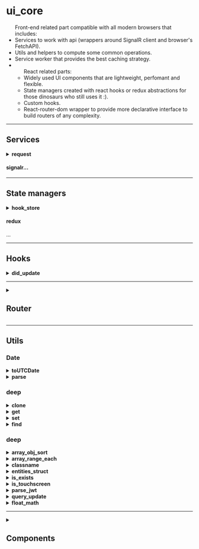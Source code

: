 <h1>ui_core</h1>
<ul>Front-end related part compatible with all modern browsers that includes:
    <li>Services to work with api (wrappers around SignalR client and browser's FetchAPI).</li>
    <li>Utils and helpers to compute some common operations.</li>
    <li>Service worker that provides the best caching strategy.</li>
    <li>
        <ul>React related parts:
        <li>Widely used UI components that are lightweight, perfomant and flexible.</li>
        <li>State managers created with react hooks or redux abstractions for those dinosaurs who still uses it :).</li>
        <li>Custom hooks.</li>
        <li>React-router-dom wrapper to provide more declarative interface to build routers of any complexity.</li>
        </ul>
    </li>
</ul>

<hr />

<h2>Services</h2>
<details>
<summary><b>request</b></summary>
Wrapper around FetchAPI with more convinient interface to make your request easier.<br />

```js
import request from 'siegel-services/request'

request({
    url: 'someurl.com',
    method: 'PUT', // GET by default. Or POST if you pass body data.
    body: {
        some: 'data'
    },
    query: {
        param1: 42,
        param2: 'some param'
    },
    headers: {
        auth: 'token',
        contentType: 'application/json'
    },
    credentials: 'same-origin',
    parseMethod: 'json' // method to be executed on response to retrieve actual data. By default request service sets this prop regarding to response content type
})
```

Request service can also be configured with beforeRequest, afterRequest and errorHandler hooks

```js
import { setup } from 'siegel-services/request'

setup({
    beforeRequest(request) {
        request.url = 'api/' + request.url;
    },
    afterRequest(request, parsedResponse) {
        /* do some logic */
    },
    errorHandler(error) {
        let { req, res, status, message } = error;
        console.error(`${status}. ${message}`)
    }
})
```

</details>
<h4>signalr...</h4>

<hr />

<h2>State managers</h2>
<details>
<summary><b>hook_store</b></summary>
<ul>
    Store creator accepts three arguments:
    <li>initialState - object</li>
    <li>actions - object</li>
    <li>with reset - boolean</li>
</ul>

example:

```js
import React, { useLayoutEffect } from 'react'
import createHookStore from 'siegel-store/hook_store'


// create store
const initState = {
    someKey: 0
}
const actions = {
    update(store, data) {
        const { state, setState } = store;
        state.someKey = data;
        setState(state)
    }
}
const { store, useStore, reset } = createHookStore(initState, actions)


// you can work with the store directly
const storeUpdate = store.actions.update;
storeUpdate(Date.now())


//or to use inside some component subscribing this store to it.
const Component = () => {
    // subscribe on store changes
    const [ state, actions ] = useStore()
    
    // reset store to inital state anytime
    useLayoutEffect(() => {
        return () => { reset() }
    }, [])
    
    
    return (
        <div onMouseDown={() => { actions.update(Date.now()) }}>
            { state.someKey }
        </div>
    )
}
```

Hook store provides ready to use `fetch module` which is usefull for requests tracking in order to spin some loaders. Docs will be soon...
</details>
<h4>redux</h4>
...

<hr />

<h2>Hooks</h2>
<details>
<summary><b>did_update</b></summary>
Hook to check whether some props have been changed. Works like <b>componenDidUpdate</b>.

``` js
import React from 'react'
import useDidUpdate from 'siegel-hooks/did_update'


const Component = props => {
    useDidUpdate(
        () => { console.log('props have been updated') },
        [ props.propToWatch1, props.propToWatch2 ],
        () => { console.log('component will unmount') }
    )
    
    ...
}
```

</details>


<hr />

<details>
<summary><h2>Router</h2></summary>
This abstraction around react-router-dom module is to provide better declarative interface that allows to build recursive routing with dynamic pages.
`siegel-router` exports default routerCreator and history module.

<h3>createRouter = (options: RouterOptions) => Router</h3>

<h4>RouterOptions</h4>
- routes - router config
- Layout - react component to wrap all the pages you put into routes.
- notFound - page to render if no url was matched
- history - browser history cteated with history module

<h6>routes</h6>
key - value object where key is a page url and value is a page route config. Config could have the next properties:
- component - can be rendered component or lazy loaded component.
- exact - react-router-dom's exact.
- redirectTo - path to redirect to if current page url was matched.
- beforeEnter - function that executes when page is rendered. Data returned from the function is stored in props.beforeEnter property.
- children - nested routes. The same object as routes.

```js
import { lazy } from 'react'
import { render } from 'react-dom'
import createRouter, { history } from 'siegel-router'


const routesConfig = {
    '': {
        component: props => <div>home page</div>,
        redirectTo: 'url_to_redirect'
    },
    some_page: {
        component: lazy(() => import('path/to/lazy_component')),
        children: {
            nested_page_1: {
                component: props => <div> nested page 1 </div>
            },
            nested_page_2: {
                component: props => <div> nested page 2 </div>
            }
        }
    }
}

const Layout = props => {
    return <>
        header
        { props.children }
        footer
    </>
}

const router = createRouter({
    Layout,
    routes: routesConfig
})

render(document.getElementById('app'), router)
```

</details>

<hr />

<h2>Utils</h2>

<h3>Date</h3>
<details>
<summary><b>toUTCDate</b></summary>
Adjust hours in date object to match UTC date. 

```js
import toUTCDate from 'siegel-utils/date/toUTCDate'

const date = new Date() // Fri Jan 01 2020 04:00:00 GMT+0300 (Eastern European Summer Time)

toUTCDate(date)

console.log(date)
// Fri Jan 01 2020 01:00:00 GMT+0300 (Eastern European Summer Time)
```

</details>

<details>
<summary><b>parse</b></summary>
Parse date into parts. accepts zeroPrefix as second argument to prefix values less than 10 with *0* symbol. Returns an object that includes year, month, date, hours, minutes, seconds, day.

```js
import dateParse from 'siegel-utils/date/parse'


let date = new Date() // Fri Jan 01 2020 04:00:00 GMT+0300 (Eastern European Summer Time)

let { year, month, date, hours, minutes, day } = dateParse(new Date(), true)

console.log(year, month, date, hours, minutes, day) // 2020, 00, 00, 04, 00, 01
```

</details>

<h3>deep</h3>
<details>
<summary><b>clone</b></summary>
If you want to clone an object with nested objects and arrays:

```js
import clone from 'siegel-utils/deep/clone'

const someObject = {
    someProp: 22,
    anotherProp: {
        someProp: 22,
        someArray: [1,2,3]
    }
}

const clonnedObject = clone(someObject)
```

</details>

<details>
<summary><b>get</b></summary>
To retrieve deeply nested value:

```js
import deepGet from 'siegel-utils/deep/get'

const someObject = {
    a: {
        b: {
            c: 22
        }
    }
}
deepGet(someObject, ['a', 'b', 'c'], 'default value')
```

</details>

<details>
<summary><b>set</b></summary>
To set property deeply into an object:

```jsx
import deepSet from 'siegel-utils/deep/set'

const someObject = {}

deepSet(someObject, ['a', 'b', 'c', 'd'], 'value to set')
```

</details>

<details>
<summary><b>find</b></summary>
To find some property in recursive object:

```js
import deepFind from 'siegel-utils/deep/find'

const someObject = {}
```

</details>

<h3>deep</h3>

<details>
<summary><b>array_obj_sort</b></summary>
To sort objects in array.<br />
<ul>
    Accepts 3 parameters:
    <li>primary key - primary object property key to sort by.</li>
    <li>secondary key - secondary object property key to sort by if primaries are equal (==)</li>
    <li>sort value  - comparator [ -1 | 0 | 1 ]</li>
</ul>


```js
import objectsSort from 'siegel-utils/array_obj_sort'

const mock = [
    { id: 1, name: 'qwerty', birth: 2020 },
    { id: 5, name: 'qwerty', birth: 1970 },
    { id: 3, name: 'somebody', birth: 2000 }
]

mock.sort(objectsSort.bind(null, 'name', 'birth'))
// [{ id: 5... }, { id: 1... }, { id: 3... }]
```

</details>

<details>
<summary><b>array_range_each</b></summary>
Iterates through array in range. Execs callback on each iteration step. Breaks a loop if callback returns <i>true</i>
<ul>
    Accepts 4 parameters:
    <li>array - aray to iterate throug.</li>
    <li>
        callback - function to xecute on each step. Has 2 arguments: array element and index. Return true if you want to break a loop
    </li>
    <li>from - index to start from.</li>
    <li>to  - index to iterate to.</li>
</ul>

```js
import rangeEach from 'siegel-utils/array_range_each'


const mock = (new Array(10)).fill(1)

rangeEach(mock, (elem, index) => index == 3, 2, 5)
```

</details>

<details>
<summary><b>classname</b></summary>
Builds element className regarding to passed conditions.

```js
import getClassName from 'siegel-utils/classname'


getClassName('initial_class', {
    'first': true,
    'second': false,
    'third': true
})
// 'initial_class first third'
```

</details>

<details>
<summary><b>entities_struct</b></summary>
Creates data structure to store server entities in and to easily work with them (CRUD).
Accepts uniq entity key. 

<ul>
    Returns and interface to perform CRUD operations:
    <li>addOrUpdate - add entity or update it if already exists</li>
    <li>get - retrieves an entity by id</li>
    <li>remove - removes an entity by id</li>
    <li>len - to get all entities count</li>
    <li>each - works like <b>array_range_each</b> but accepts callback as first argument, from and to as second and third</li>
    <li>sort - sort an entities. Accepts <b>Array.sort</b> callback</li>
    <li>clear - removes all stored entities</li>
    <li>raw - returns muttable entities how they stored inside</li>
</ul>

```js
import entitiesStruct from 'siegel-utils/entities_struct'

const entities = entitiesStruct('id')

entities.addOrUpdate({ id: 1, someData: '' })
entities.addOrUpdate({ id: 2, someData: 'value' })
entities.get(1)
// { id: 1, someData: '' }

entities.addOrUpdate({ id: 1, someData: 'new data' })
entities.get(1)
// { id: 1, someData: 'new data' }

entities.len()
// 2


entities.each((elem, index) => {
    // perform some operations
})

entities.remove(2)
entities.get(2)
// undefined 
entities.len()
// 1

entities.raw()
/*
    {
        byID: {
            1: { id: 1, someData: 'new data' }
        },
        sorted: [1]
    }
*/
```

</details>

<details>
<summary><b>is_exists</b></summary>
Is not undefind.

```js
import isExists from 'siegel-utils/is_exists'

isExists(undefined)
// false

isExists('')
// true
```

</details>

<details>
<summary><b>is_touchscreen</b></summary>
Check if device has touch events.

```js
import isTouchScreen from 'siegel-utils/is_touchscreen'

isTouchScreen()
// false
```

</details>

<details>
<summary><b>parse_jwt</b></summary>
Parses tocken string and extract a data from it

```js
import parseJWT from 'siegel-utils/parse_jwt'

parseJWT(someString)
// {}

```

</details>

<details>
<summary><b>query_update</b></summary>
Updates URL string with new query param.
Accepts browser history (or those one created with <b>history</b> module) object as first parameter.

```js
import updateURLQuery from 'siegel-utils/'

updateURLQuery(window.history, 'somekey', 'someValue') 
```

</details>

<details>
<summary><b>float_math</b></summary>
TODO
</details>

<hr />

<details>
<summary><h2>Components</h2></summary>
`siegel` provides big set of widely used components.
Components support theming. Any component can receive className prop. Those one that consists of more than one DOM element receive theme property. theme is a key - value object where key is tied to component DOM element and value is a className string.
Every component receives attributes prop which is valid set of attributes for a component root DOM element.
`siegel` provides HOC to theme components and set default props:

```jsx
import Button from 'siegel-ui/_form/Button'
import { withDefaults } from 'siegel-ui/ui_utils'

const ThemedButton = withDefaults(Button, {
    className: 'some-class',
    value: 42
})

<ThemeButton />
the same as
<Button className='some-class' value={42} />
```

You can look at how to use them in [demo project demo components folder](https://github.com/CyberCookie/siegel/tree/demo_app/main/pages/DemoComponents/components).
</details>